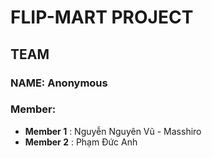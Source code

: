 # FLIP-MART PROJECT
## TEAM
### NAME: Anonymous
### Member: 
* **Member 1** : Nguyễn Nguyên Vũ - Masshiro
* **Member 2** : Phạm Đức Anh